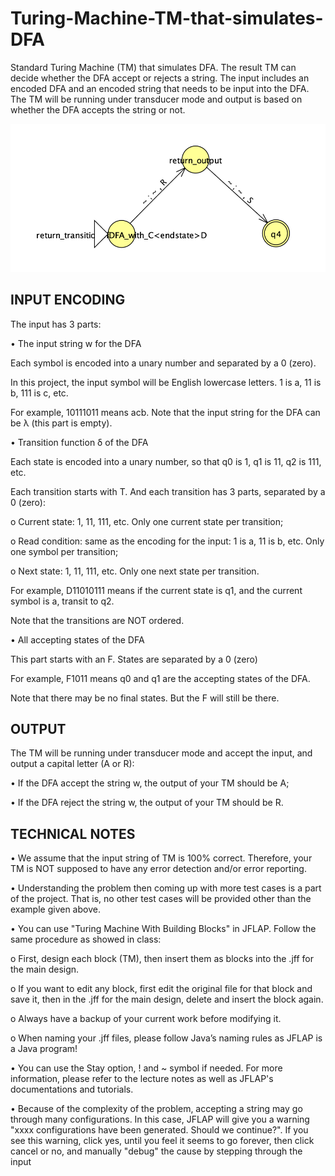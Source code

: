 # Turing-Machine-TM-that-simulates-DFA

Standard Turing Machine (TM) that simulates DFA. The result TM can decide whether the DFA accept or rejects a string.
The input includes an encoded DFA and an encoded string that needs to be input into the DFA. The TM will be running under transducer mode and output is based on whether the DFA accepts the string or not.

![image](https://github.com/TrongQuocLe/Turing-Machine-TM-that-simulates-DFA/blob/main/Images/TM%20simulates%20DFA.png)

## INPUT ENCODING

The input has 3 parts:

• The input string w for the DFA

Each symbol is encoded into a unary number and separated by a 0 (zero).

In this project, the input symbol will be English lowercase letters. 1 is a, 11 is b, 111 is c, etc.

For example, 10111011 means acb. Note that the input string for the DFA can be λ (this part is empty).

• Transition function δ of the DFA

Each state is encoded into a unary number, so that q0 is 1, q1 is 11, q2 is 111, etc.

Each transition starts with T. And each transition has 3 parts, separated by a 0 (zero):

o Current state: 1, 11, 111, etc. Only one current state per transition;

o Read condition: same as the encoding for the input: 1 is a, 11 is b, etc. Only one symbol per transition;

o Next state: 1, 11, 111, etc. Only one next state per transition.

For example, D11010111 means if the current state is q1, and the current symbol is a, transit to q2.

Note that the transitions are NOT ordered.

• All accepting states of the DFA

This part starts with an F. States are separated by a 0 (zero)

For example, F1011 means q0 and q1 are the accepting states of the DFA.

Note that there may be no final states. But the F will still be there.

## OUTPUT

The TM will be running under transducer mode and accept the input, and output a capital letter (A or R):

• If the DFA accept the string w, the output of your TM should be A;

• If the DFA reject the string w, the output of your TM should be R.

## TECHNICAL NOTES

• We assume that the input string of TM is 100% correct. Therefore, your TM is NOT supposed to have any
error detection and/or error reporting.

• Understanding the problem then coming up with more test cases is a part of the project. That is, no other test
cases will be provided other than the example given above.

• You can use "Turing Machine With Building Blocks" in JFLAP. Follow the same procedure as showed in class:

o First, design each block (TM), then insert them as blocks into the .jff for the main design.

o If you want to edit any block, first edit the original file for that block and save it, then in the .jff for the
main design, delete and insert the block again.

o Always have a backup of your current work before modifying it.

o When naming your .jff files, please follow Java’s naming rules as JFLAP is a Java program!

• You can use the Stay option, ! and ~ symbol if needed. For more information, please refer to the lecture notes
as well as JFLAP's documentations and tutorials.

• Because of the complexity of the problem, accepting a string may go through many configurations. In this case,
JFLAP will give you a warning "xxxx configurations have been generated. Should we continue?". If you see this
warning, click yes, until you feel it seems to go forever, then click cancel or no, and manually "debug" the cause
by stepping through the input
